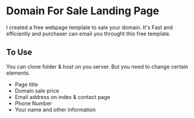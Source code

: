 # Domain For Sale Landing Page

I created a free webpage template to sale your domain.
It's Fast and efficiently and purchaser can email you throught this free template.

## To Use 
You can clone folder & host on you server. But you need to change certain elements.
- Page title 
- Domain sale price 
- Email address on index & contact page 
- Phone Number
- Your name and other information